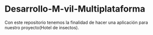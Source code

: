 # Desarrollo-M-vil-Multiplataforma
Con este repositorio tenemos la finalidad de hacer una aplicación para nuestro proyecto(Hotel de insectos).
